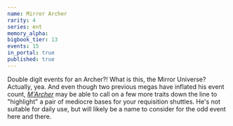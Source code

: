 ```yaml
---
name: Mirror Archer
rarity: 4
series: ent
memory_alpha:
bigbook_tier: 13
events: 15
in_portal: true
published: true
---
```


Double digit events for an Archer?! What is this, the Mirror Universe? Actually, yea. And even though two previous megas have inflated his event count, [_M'Archer_](https://www.youtube.com/watch?v=ZpQGCfBqyl4) may be able to call on a few more traits down the line to "highlight" a pair of mediocre bases for your requisition shuttles. He's not suitable for daily use, but will likely be a name to consider for the odd event here and there.
